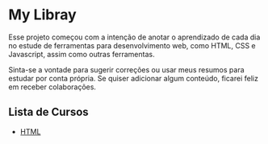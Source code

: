 # My Libray
Esse projeto começou com a intenção de anotar o aprendizado de cada dia no estude de ferramentas para desenvolvimento web, como HTML, CSS e Javascript, assim como outras ferramentas. 

Sinta-se a vontade para sugerir correções ou usar meus resumos para estudar por conta própria. Se quiser adicionar algum conteúdo, ficarei feliz em receber colaborações.

## Lista de Cursos
- [HTML](HTML/README.md)